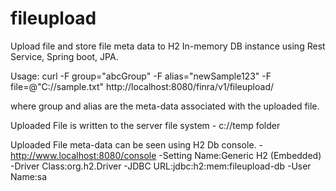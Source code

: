 # fileupload

Upload file and store file meta data to H2 In-memory DB instance using Rest Service, Spring boot, JPA.

Usage:
curl -F group="abcGroup" -F alias="newSample123" -F file=@"C://sample.txt"  http://localhost:8080/finra/v1/fileupload/

where group and alias are the meta-data associated with the uploaded file.

Uploaded File is written to the server file system - c://temp folder

Uploaded File meta-data can be seen using H2 Db console.
-http://www.localhost:8080/console
-Setting Name:Generic H2 (Embedded)
-Driver Class:org.h2.Driver
-JDBC URL:jdbc:h2:mem:fileupload-db
-User Name:sa

